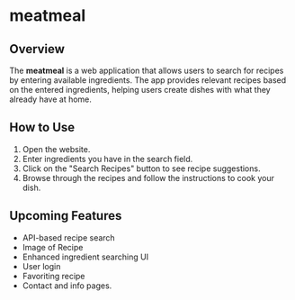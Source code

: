 # meatmeal

## Overview
The **meatmeal** is a web application that allows users to search for recipes by entering available ingredients. The app provides relevant recipes based on the entered ingredients, helping users create dishes with what they already have at home.

## How to Use
1. Open the website.
2. Enter ingredients you have in the search field.
3. Click on the "Search Recipes" button to see recipe suggestions.
4. Browse through the recipes and follow the instructions to cook your dish.

## Upcoming Features
- API-based recipe search
- Image of Recipe
- Enhanced ingredient searching UI
- User login
- Favoriting recipe
- Contact and info pages.
